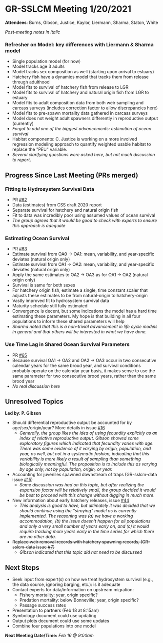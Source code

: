 # GR-SSLCM Meeting 1/20/2021

**Attendees**: Burns, Gibson, Justice, Kaylor, Liermann, Sharma, Staton, White

_Post-meeting notes in italic_

### Refresher on Model: key differences with Liermann & Sharma model

* Single population model (for now)
* Model tracks age 3 adults
* Model tracks sex composition as well (starting upon arrival to estuary)
* Hatchery fish have a dynamics model that tracks them from release through adulthood
* Model fits to survival of hatchery fish from release to LGR
* Model fits to survival of hatchery and natural origin fish from LGR to estuary
* Model fits to adult composition data from both weir sampling and carcass surveys (includes correction factor to allow discrepancies here)
* Model fits to pre-spawn mortality data gathered in carcass surveys
* Model does not weight adult spawners differently in reproductive output (currently)
* _Forgot to add one of the biggest advancements: estimation of ocean survival_
* Habitat components: C. Justice is working on a more involved regression modeling approach to quantify weighted usable habitat to replace the "PEU" variable. 
* _Several clarifying questions were asked here, but not much discussion to report_.

## Progress Since Last Meeting (PRs merged)

### Fitting to Hydrosystem Survival Data

* PR [#62](https://github.com/bstaton1/GR-sslcm/pull/62)
* Data (estimates) from CSS draft 2020 report
* Separate survival for hatchery and natural origin fish
* Fit to data was incredibly poor using assumed values of ocean survival
* _The group agrees that it would be good to check with experts to ensure this approach is adequate_

### Estimating Ocean Survival

* PR [#63](https://github.com/bstaton1/GR-sslcm/pull/63)
* Estimate survival from OA0 -> OA1: mean, variability, and year-specific deviates (natural origin only)
* Estimate survival from OA1 -> OA2: mean, variability, and year-specific deviates (natural origin only)
* Apply the same estimates to OA2 -> OA3 as for OA1 -> OA2 (natural origin only)
* Survival is same for both sexes
* For hatchery origin fish, estimate a single, time constant scaler that adjusts these estimates to be from natural-origin to hatchery-origin
* Vastly improved fit to hydrosystem survival data
* Maturity schedule still fully estimated
* Convergence is decent, but some indications the model has a hard time estimating these parameters. My hope is that building in all four populations to inform these shared parameters will help
* _Sharma noted that this is a non-trivial advancement in life cycle models in general and that others will be interested in what we have done._

### Use Time Lag in Shared Ocean Survival Parameters

* PR [#65](https://github.com/bstaton1/GR-sslcm/pull/65)
* Because survival OA1 -> OA2 and OA2 -> OA3 occur in two consecutive calendar years for the same brood year,  and survival conditions probably operate on the calendar year basis, it makes sense to use the same parameter for two consecutive brood years, rather than the same brood year
* _No real discussion here_

## Unresolved Topics 

**Led by: P. Gibson**

* Should differential reproductive output be accounted for by age/sex/origin/year? More details in issue [#16](https://github.com/bstaton1/GR-sslcm/issues/16)
  * _Generally, the group likes the idea of using fecundity explicitly as an index of relative reproductive output. Gibson showed some exploratory figures which indicated that fecundity varies with age. There was some evidence of it varying by origin, population, and year, as well, but not in a systematic fashion, indicating that this variability is more likely a result of sampling than something biologically meaningful. The proposition is to include this as varying by age only, not by population, origin, or year._
* Accounting for juveniles spawned downstream of traps (GR-sslcm-data issue [#15](https://github.com/gibsonpp/GR-sslcm-data/issues/15))
  * _Some discussion was had on this topic, but after realizing the expansion factor will be relatively small, the group decided it would be best to proceed with this change without digging in much more_.
* New information about early hatchery releases, issue [#44](https://github.com/bstaton1/GR-sslcm/issues/44)
  * _This analysis is good to have, but ultimately it was decided that we should continue using the "straying" model as is currently implemented. The reasoning was (a) we have a working accommodation, (b) the issue doesn't happen for all populations and only a very small number of years early on, and (c) it would require tracking more years early in the time series for which there are no other data._
* ~~Replace weir removal records with hatchery spawning records, (GR-sslcm-data issue [#7](https://github.com/gibsonpp/GR-sslcm-data/issues/7))~~
  * _Gibson indicated that this topic did not need to be discussed_

## Next Steps

* Seek input from expert(s) on how we treat hydrosystem survival (e.g., the data source, ignoring barging, etc.): is it adequate
* Contact experts for data/information on upstream migration:
  * Fishery mortality: year, origin specific?
  * Predation mortality: below Bonneville; year, origin specific?
  * Passage success rates
* Presentation to partners (Feb 18 at 8:15am)
* Symbology document could use updating
* Output plots document could use some updates
* Combine four populations into one model

**Next Meeting Date/Time:** _Feb 16 @ 9:00am_